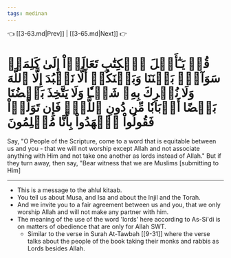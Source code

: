 ```yaml
---
tags: medinan
---
```


👈 [[3-63.md|Prev]] | [[3-65.md|Next]] 👉

# قُلۡ يَـٰٓأَهۡلَ ٱلۡكِتَٰبِ تَعَالَوۡاْ إِلَىٰ كَلِمَةٖ سَوَآءِۭ بَيۡنَنَا وَبَيۡنَكُمۡ أَلَّا نَعۡبُدَ إِلَّا ٱللَّهَ وَلَا نُشۡرِكَ بِهِۦ شَيۡـٔٗا وَلَا يَتَّخِذَ بَعۡضُنَا بَعۡضًا أَرۡبَابٗا مِّن دُونِ ٱللَّهِۚ فَإِن تَوَلَّوۡاْ فَقُولُواْ ٱشۡهَدُواْ بِأَنَّا مُسۡلِمُونَ

Say, "O People of the Scripture, come to a word that is equitable between us and you - that we will not worship except Allah and not associate anything with Him and not take one another as lords instead of Allah." But if they turn away, then say, "Bear witness that we are Muslims [submitting to Him]

---
- This is a message to the ahlul kitaab.
- You tell us about Musa, and Isa and about the Injil and the Torah.
- And we invite you to a fair agreement  between us and you, that we only worship Allah and will not make any partner with him. 
- The meaning of the use of the word 'lords' here according to As-Si'di is on matters of obedience that are only for Allah SWT.
	- Similar to the verse in Surah At-Tawbah [[9-31]] where the verse talks about the people of the book taking their monks and rabbis as Lords besides Allah.